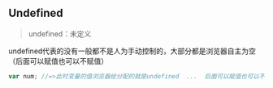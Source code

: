 ## Undefined

> undefined：未定义 

undefined代表的没有一般都不是人为手动控制的，大部分都是浏览器自主为空（后面可以赋值也可以不赋值） 

 ```javascript
var num; //=>此时变量的值浏览器给分配的就是undefined  ...  后面可以赋值也可以不赋值   
 ```



  
